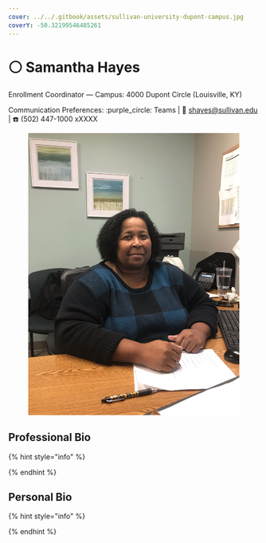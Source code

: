 ```yaml
---
cover: ../../.gitbook/assets/sullivan-university-dupont-campus.jpg
coverY: -50.32199546485261
---
```


# ⚪ Samantha Hayes

Enrollment Coordinator — Campus: 4000 Dupont Circle (Louisville, KY)

Communication Preferences: :purple\_circle: Teams | :e-mail: shayes@sullivan.edu | :telephone: (502) 447-1000 xXXXX

<figure><img src="../../.gitbook/assets/samantha.jpg" alt=""><figcaption></figcaption></figure>

## Professional Bio

{% hint style="info" %}

{% endhint %}

## Personal Bio

{% hint style="info" %}

{% endhint %}
